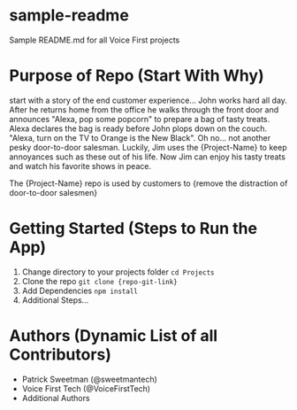 # sample-readme
Sample README.md for all Voice First projects

# Purpose of Repo (Start With Why)
start with a story of the end customer experience...
John works hard all day. After he returns home from the office he walks through the front door and announces "Alexa, pop some popcorn" to prepare a bag of tasty treats. Alexa declares the bag is ready before John plops down on the couch. "Alexa, turn on the TV to Orange is the New Black". Oh no... not another pesky door-to-door salesman. Luckily, Jim uses the {Project-Name} to keep annoyances such as these out of his life. Now Jim can enjoy his tasty treats and watch his favorite shows in peace.

The {Project-Name} repo is used by customers to {remove the distraction of door-to-door salesmen}

# Getting Started (Steps to Run the App)
1. Change directory to your projects folder `cd Projects`
2. Clone the repo `git clone {repo-git-link}`
3. Add Dependencies `npm install`
4. Additional Steps...

# Authors (Dynamic List of all Contributors)
* Patrick Sweetman (@sweetmantech)
* Voice First Tech (@VoiceFirstTech)
* Additional Authors
